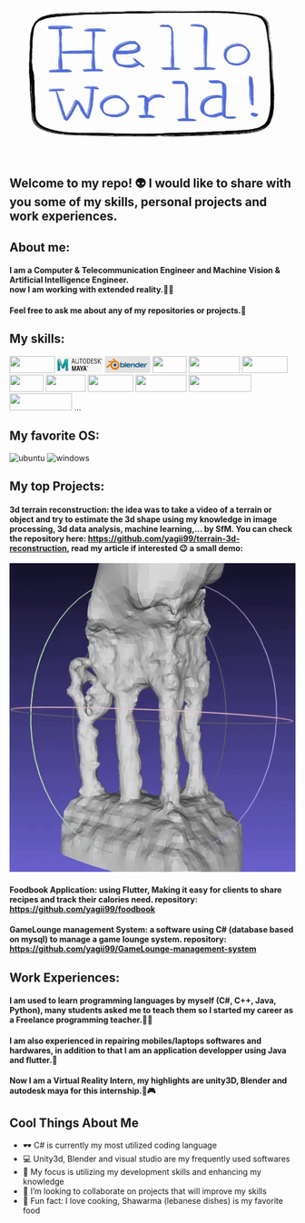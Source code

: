 <img src="https://github.com/yagii99/yagii99/blob/main/assets/hello%20world.webp" width="500" height="300" />

## Welcome to my repo! 👽  I would like to share with you some of my skills, personal projects and work experiences.

## About me:
#### I am a Computer & Telecommunication Engineer and Machine Vision & Artificial Intelligence Engineer. <br/> now I am working with extended reality.👨‍💻
#### Feel free to ask me about any of my repositories or projects.💬

## My skills:

<img src="https://img.shields.io/badge/Unity-100000?style=for-the-badge&logo=unity&logoColor=white" width="80" height="30" /> <img src="https://github.com/yagii99/yagii99/blob/main/assets/maya%20logo.jpg" width="80" height="30" /> <img src= "https://github.com/yagii99/yagii99/blob/main/assets/blender%20logo.jpg" width="80" height="30" /> <img src="https://img.shields.io/badge/C%23-239120?style=for-the-badge&logo=c-sharp&logoColor=white" width="60" height="30" /> <img src="https://img.shields.io/badge/Python-14354C?style=for-the-badge&logo=python&logoColor=white" width="90" height="30" /> <img src="https://img.shields.io/badge/Java-ED8B00?style=for-the-badge&logo=java&logoColor=white" width="80" height="30" /> <img src="https://img.shields.io/badge/C-00599C?style=for-the-badge&logo=c&logoColor=white" width="60" height="30" /> <img src="https://img.shields.io/badge/C%2B%2B-00599C?style=for-the-badge&logo=c%2B%2B&logoColor=white" width="70" height="30" /> <img src="https://img.shields.io/badge/MySQL-00000F?style=for-the-badge&logo=mysql&logoColor=white" width="80" height="30" /> <img src="https://img.shields.io/badge/Flutter-02569B?style=for-the-badge&logo=flutter&logoColor=white" width="90" height="30" /> <img src="https://aleen42.github.io/badges/src/photoshop.svg" width="110" height="30" /> <img src="https://aleen42.github.io/badges/src/illustrator.svg" width="110" height="30" /> ...

## My favorite OS:

![ubuntu](https://img.shields.io/badge/Ubuntu-E95420?style=for-the-badge&logo=ubuntu&logoColor=white)
![windows](https://img.shields.io/badge/Windows-0078D6?style=for-the-badge&logo=windows&logoColor=white)

## My top Projects:
#### 3d terrain reconstruction: the idea was to take a video of a terrain or object and try to estimate the 3d shape using my knowledge in image processing, 3d data analysis, machine learning,... by SfM. You can check the repository here: https://github.com/yagii99/terrain-3d-reconstruction, read my article if interested 😉 a small demo: 
<img src="https://github.com/yagii99/yagii99/blob/main/assets/reconstruction.gif" />

#### Foodbook Application: using Flutter, Making it easy for clients to share recipes and track their calories need. repository: https://github.com/yagii99/foodbook

#### GameLounge management System: a software using C# (database based on mysql) to manage a game lounge system. repository: https://github.com/yagii99/GameLounge-management-system

## Work Experiences:
#### I am used to learn programming languages by myself (C#, C++, Java, Python), many students asked me to teach them so I started my career as a **Freelance programming teacher**.👨‍💻
#### I am also experienced in **repairing mobiles/laptops softwares and hardwares**, in addition to that I am an **application developper using Java and flutter**.📱
#### Now I am a **Virtual Reality Intern**, my highlights are unity3D, Blender and autodesk maya for this internship.🥽🎮

## Cool Things About Me
- 🕶  C# is currently my most utilized coding language
- 💻 Unity3d, Blender and visual studio are my frequently used softwares
- 🌱 My focus is utilizing my development skills and enhancing my knowledge
- 👯 I’m looking to collaborate on projects that will improve my skills
- 🍗 Fun fact: I love cooking, Shawarma (lebanese dishes) is my favorite food


<!--
**yagii99/yagii99** is a ✨ _special_ ✨ repository because its `README.md` (this file) appears on your GitHub profile.

Here are some ideas to get you started:

- 🔭 I’m currently working on ...
- 🌱 I’m currently learning ...
- 👯 I’m looking to collaborate on ...
- 🤔 I’m looking for help with ...
- 💬 Ask me about ...
- 📫 How to reach me: ...
- 😄 Pronouns: ...
- ⚡ Fun fact: ...
-->
